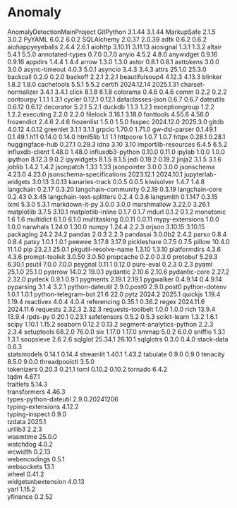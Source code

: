 # Anomaly
AnomalyDetectionMainProject
GitPython	3.1.44	3.1.44
MarkupSafe	2.1.5	3.0.2
PyYAML	6.0.2	6.0.2
SQLAlchemy	2.0.37	2.0.39
adtk	0.6.2	0.6.2
aiohappyeyeballs	2.4.4	2.6.1
aiohttp	3.10.11	3.11.13
aiosignal	1.3.1	1.3.2
altair	5.4.1	5.5.0
annotated-types	0.7.0	0.7.0
anyio	4.5.2	4.8.0
anywidget	0.9.16	0.9.16
appdirs	1.4.4	1.4.4
arrow	1.3.0	1.3.0
astor	0.8.1	0.8.1
asttokens	3.0.0	3.0.0
async-timeout	4.0.3	5.0.1
asyncio	3.4.3	3.4.3
attrs	25.1.0	25.3.0
backcall	0.2.0	0.2.0
backoff	2.2.1	2.2.1
beautifulsoup4	4.12.3	4.13.3
blinker	1.8.2	1.9.0
cachetools	5.5.1	5.5.2
certifi	2024.12.14	2025.1.31
charset-normalizer	3.4.1	3.4.1
click	8.1.8	8.1.8
colorama	0.4.6	0.4.6
comm	0.2.2	0.2.2
contourpy	1.1.1	1.3.1
cycler	0.12.1	0.12.1
dataclasses-json	0.6.7	0.6.7
dateutils	0.6.12	0.6.12
decorator	5.2.1	5.2.1
duckdb	1.1.3	1.2.1
exceptiongroup	1.2.2	1.2.2
executing	2.2.0	2.2.0
filelock	3.16.1	3.18.0
fonttools	4.55.6	4.56.0
frozendict	2.4.6	2.4.6
frozenlist	1.5.0	1.5.0
fsspec	2024.12.0	2025.3.0
gitdb	4.0.12	4.0.12
greenlet	3.1.1	3.1.1
grpcio	1.70.0	1.71.0
gw-dsl-parser	0.1.49.1	0.1.49.1
h11	0.14.0	0.14.0
html5lib	1.1	1.1
httpcore	1.0.7	1.0.7
httpx	0.28.1	0.28.1
huggingface-hub	0.27.1	0.29.3
idna	3.10	3.10
importlib-resources	6.4.5	6.5.2
influxdb-client	1.48.0	1.48.0
influxdb3-python	0.10.0	0.11.0
ipylab	1.0.0	1.0.0
ipython	8.12.3	9.0.2
ipywidgets	8.1.5	8.1.5
jedi	0.19.2	0.19.2
jinja2	3.1.5	3.1.6
joblib	1.4.2	1.4.2
jsonpatch	1.33	1.33
jsonpointer	3.0.0	3.0.0
jsonschema	4.23.0	4.23.0
jsonschema-specifications	2023.12.1	2024.10.1
jupyterlab-widgets	3.0.13	3.0.13
kanaries-track	0.0.5	0.0.5
kiwisolver	1.4.7	1.4.8
langchain	0.2.17	0.3.20
langchain-community	0.2.19	0.3.19
langchain-core	0.2.43	0.3.45
langchain-text-splitters	0.2.4	0.3.6
langsmith	0.1.147	0.3.15
lxml	5.3.0	5.3.1
markdown-it-py	3.0.0	3.0.0
marshmallow	3.22.0	3.26.1
matplotlib	3.7.5	3.10.1
matplotlib-inline	0.1.7	0.1.7
mdurl	0.1.2	0.1.2
monotonic	1.6	1.6
multidict	6.1.0	6.1.0
multitasking	0.0.11	0.0.11
mypy-extensions	1.0.0	1.0.0
narwhals	1.24.0	1.30.0
numpy	1.24.4	2.2.3
orjson	3.10.15	3.10.15
packaging	24.2	24.2
pandas	2.0.3	2.2.3
pandasai	3.0.0b2	2.4.2
parso	0.8.4	0.8.4
patsy	1.0.1	1.0.1
peewee	3.17.8	3.17.9
pickleshare	0.7.5	0.7.5
pillow	10.4.0	11.1.0
pip	23.2.1	25.0.1
pkgutil-resolve-name	1.3.10	1.3.10
platformdirs	4.3.6	4.3.6
prompt-toolkit	3.0.50	3.0.50
propcache	0.2.0	0.3.0
protobuf	5.29.3	6.30.1
psutil	7.0.0	7.0.0
psygnal	0.11.1	0.12.0
pure-eval	0.2.3	0.2.3
pyaml	25.1.0	25.1.0
pyarrow	14.0.2	19.0.1
pydantic	2.10.6	2.10.6
pydantic-core	2.27.2	2.32.0
pydeck	0.9.1	0.9.1
pygments	2.19.1	2.19.1
pygwalker	0.4.9.14	0.4.9.14
pyparsing	3.1.4	3.2.1
python-dateutil	2.9.0.post0	2.9.0.post0
python-dotenv	1.0.1	1.0.1
python-telegram-bot	21.6	22.0
pytz	2024.2	2025.1
quickjs	1.19.4	1.19.4
reactivex	4.0.4	4.0.4
referencing	0.35.1	0.36.2
regex	2024.11.6	2024.11.6
requests	2.32.3	2.32.3
requests-toolbelt	1.0.0	1.0.0
rich	13.9.4	13.9.4
rpds-py	0.20.1	0.23.1
safetensors	0.5.2	0.5.3
scikit-learn	1.3.2	1.6.1
scipy	1.10.1	1.15.2
seaborn	0.12.2	0.13.2
segment-analytics-python	2.2.3	2.3.4
setuptools	68.2.0	76.0.0
six	1.17.0	1.17.0
smmap	5.0.2	6.0.0
sniffio	1.3.1	1.3.1
soupsieve	2.6	2.6
sqlglot	25.34.1	26.10.1
sqlglotrs	0.3.0	0.4.0
stack-data	0.6.3	
statsmodels	0.14.1	0.14.4
streamlit	1.40.1	1.43.2
tabulate	0.9.0	0.9.0
tenacity	8.5.0	9.0.0
threadpoolctl	3.5.0	
tokenizers	0.20.3	0.21.1
toml	0.10.2	0.10.2
tornado	6.4.2	
tqdm	4.67.1	
traitlets	5.14.3	
transformers	4.46.3	
types-python-dateutil	2.9.0.20241206	
typing-extensions	4.12.2	
typing-inspect	0.9.0	
tzdata	2025.1	
urllib3	2.2.3	
wasmtime	25.0.0	
watchdog	4.0.2	
wcwidth	0.2.13	
webencodings	0.5.1	
websockets	13.1	
wheel	0.41.2	
widgetsnbextension	4.0.13	
yarl	1.15.2	
yfinance	0.2.52	
